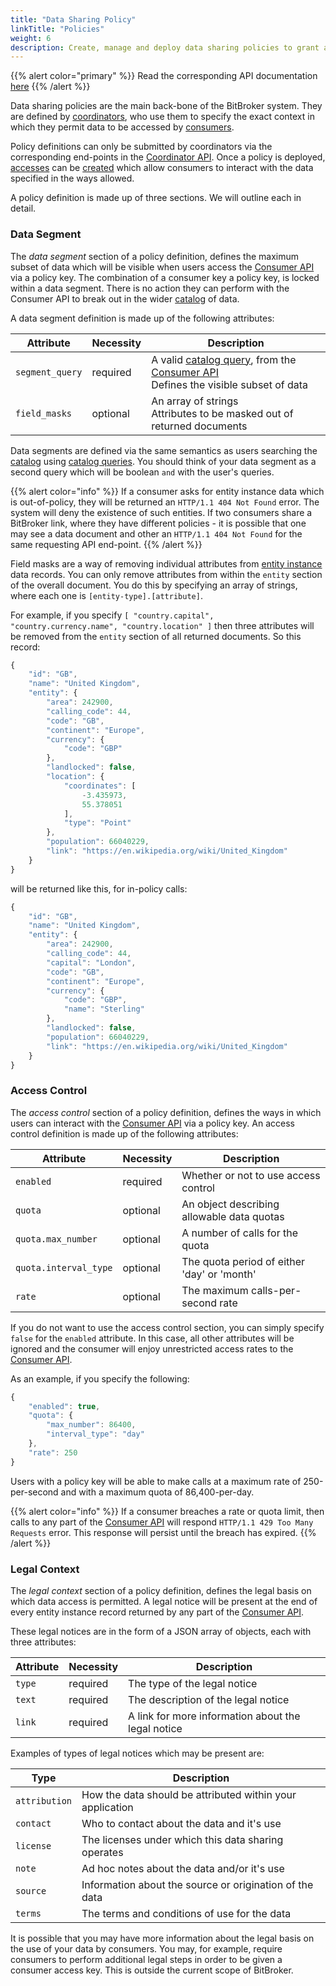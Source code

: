 ```yaml
---
title: "Data Sharing Policy"
linkTitle: "Policies"
weight: 6
description: Create, manage and deploy data sharing policies to grant access to data
---
```


{{% alert color="primary" %}}
Read the corresponding API documentation [here](/docs/coordinator/policy/)
{{% /alert %}}

Data sharing policies are the main back-bone of the BitBroker system. They are defined by [coordinators](/docs/concepts/users/#coordinators), who use them to specify the exact context in which they permit data to be accessed by [consumers](/docs/concepts/users/#consumers).

Policy definitions can only be submitted by coordinators via the corresponding end-points in the [Coordinator API](/docs/coordinator/policy/). Once a policy is deployed, [accesses](/docs/concepts/access/) can be [created](/docs/coordinator/access/#creating-a-new-access) which allow consumers to interact with the data specified in the ways allowed.

A policy definition is made up of three sections. We will outline each in detail.

### Data Segment

The _data segment_ section of a policy definition, defines the maximum subset of data which will be visible when users access the [Consumer API](/docs/consumer/) via a policy key. The combination of a consumer key a policy key, is locked within a data segment. There is no action they can perform with the Consumer API to break out in the wider [catalog](/docs/concepts/catalog/) of data.

A data segment definition is made up of the following attributes:

Attribute | Necessity | Description
--- | --- | ---
`segment_query` | <div class="stamp">required</div> | A valid [catalog query](/docs/consumer/catalog/), from the [Consumer API](/docs/consumer/) <br/> Defines the visible subset of data
`field_masks` | <div class="stamp">optional</div> | An array of strings<br/> Attributes to be masked out of returned documents

Data segments are defined via the same semantics as users searching the [catalog](/docs/concepts/catalog/) using [catalog queries](/docs/consumer/catalog/). You should think of your data segment as a second query which will be boolean `and` with the user's queries.

{{% alert color="info" %}}
If a consumer asks for entity instance data which is out-of-policy, they will be returned an `HTTP/1.1 404 Not Found` error. The system will deny the existence of such entities. If two consumers share a BitBroker link, where they have different policies - it is possible that one may see a data document and other an `HTTP/1.1 404 Not Found` for the same requesting API end-point.
{{% /alert %}}

Field masks are a way of removing individual attributes from [entity instance](/docs/concepts/entity-types/#entity-instances) data records. You can only remove attributes from within the `entity` section of the overall document. You do this by specifying an array of strings, where each one is `[entity-type].[attribute]`.

For example, if you specify `[ "country.capital", "country.currency.name", "country.location" ]` then three attributes will be removed from the `entity` section of all returned documents. So this record:

```js
{
    "id": "GB",
    "name": "United Kingdom",
    "entity": {
        "area": 242900,
        "calling_code": 44,
        "code": "GB",
        "continent": "Europe",
        "currency": {
            "code": "GBP"
        },
        "landlocked": false,
        "location": {
            "coordinates": [
                -3.435973,
                55.378051
            ],
            "type": "Point"
        },
        "population": 66040229,
        "link": "https://en.wikipedia.org/wiki/United_Kingdom"
    }
}
```

will be returned like this, for in-policy calls:

```js
{
    "id": "GB",
    "name": "United Kingdom",
    "entity": {
        "area": 242900,
        "calling_code": 44,
        "capital": "London",
        "code": "GB",
        "continent": "Europe",
        "currency": {
            "code": "GBP",
            "name": "Sterling"
        },
        "landlocked": false,
        "population": 66040229,
        "link": "https://en.wikipedia.org/wiki/United_Kingdom"
    }
}
```

### Access Control

The _access control_ section of a policy definition, defines the ways in which users can interact with the [Consumer API](/docs/consumer/) via a policy key. An access control definition is made up of the following attributes:

Attribute | Necessity | Description
--- | --- | ---
`enabled` | <div class="stamp">required</div> | Whether or not to use access control
`quota` | <div class="stamp">optional</div> | An object describing allowable data quotas
`quota.max_number` | <div class="stamp">optional</div> | A number of calls for the quota
`quota.interval_type` | <div class="stamp">optional</div> | The quota period of either 'day' or 'month'
`rate` | <div class="stamp">optional</div> | The maximum calls-per-second rate

If you do not want to use the access control section, you can simply specify `false` for the `enabled` attribute. In this case, all other attributes will be ignored and the consumer will enjoy unrestricted access rates to the [Consumer API](/docs/consumer/).

As an example, if you specify the following:

```js
{
    "enabled": true,
    "quota": {
        "max_number": 86400,
        "interval_type": "day"
    },
    "rate": 250
}
```

Users with a policy key will be able to make calls at a maximum rate of 250-per-second and with a maximum quota of 86,400-per-day.

{{% alert color="info" %}}
If a consumer breaches a rate or quota limit, then calls to any part of the [Consumer API](/docs/consumer/) will respond `HTTP/1.1 429 Too Many Requests` error. This response will persist until the breach has expired.
{{% /alert %}}

### Legal Context

The _legal context_ section of a policy definition, defines the legal basis on which data access is permitted. A legal notice will be present at the end of every entity instance record returned by any part of the [Consumer API](/docs/consumer/).

These legal notices are in the form of a JSON array of objects, each with three attributes:

Attribute | Necessity | Description
--- | --- | ---
`type` | <div class="stamp">required</div> | The type of the legal notice
`text` | <div class="stamp">required</div> | The description of the legal notice
`link` | <div class="stamp">required</div> | A link for more information about the legal notice

Examples of types of legal notices which may be present are:

Type | Description
--- | ---
`attribution` | How the data should be attributed within your application
`contact` | Who to contact about the data and it's use
`license` | The licenses under which this data sharing operates
`note` | Ad hoc notes about the data and/or it's use
`source` | Information about the source or origination of the data
`terms` | The terms and conditions of use for the data

It is possible that you may have more information about the legal basis on the use of your data by consumers. You may, for example, require consumers to perform additional legal steps in order to be given a consumer access key. This is outside the current scope of BitBroker.
